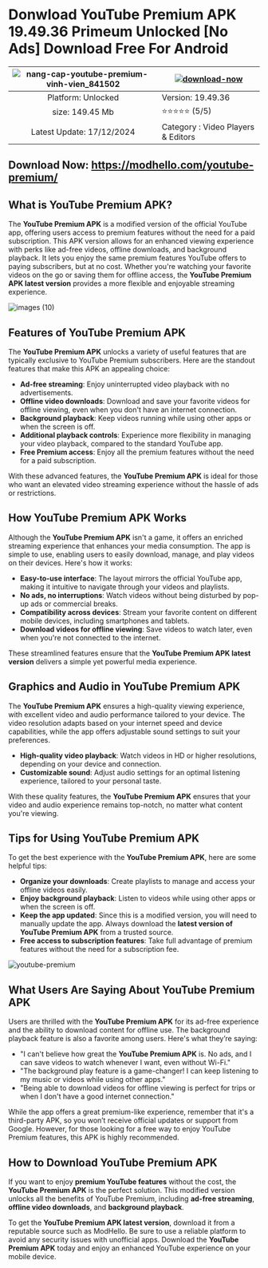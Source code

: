 
# Donwload YouTube Premium APK 19.49.36 Primeum Unlocked [No Ads] Download Free For Android

| ![nang-cap-youtube-premium-vinh-vien_841502](https://github.com/user-attachments/assets/ad8a13f9-bb43-4555-8607-ddeba0d39073) | [![download-now](https://github.com/user-attachments/assets/22657e67-9d2d-46af-a41a-5d365d2ddc1f)](https://modhello.com/youtube-premium/)  |
|:-------------------------------------------------:|-----------------------|
| Platform: Unlocked                      | Version: 19.49.36    |
| size: 149.45 Mb                                | ⭐️⭐️⭐️⭐️⭐️ (5/5) |
| Latest Update: 17/12/2024                      | Category : Video Players & Editors |

## Download Now: https://modhello.com/youtube-premium/

## What is YouTube Premium APK?

The **YouTube Premium APK** is a modified version of the official YouTube app, offering users access to premium features without the need for a paid subscription. This APK version allows for an enhanced viewing experience with perks like ad-free videos, offline downloads, and background playback. It lets you enjoy the same premium features YouTube offers to paying subscribers, but at no cost. Whether you're watching your favorite videos on the go or saving them for offline access, the **YouTube Premium APK latest version** provides a more flexible and enjoyable streaming experience.

![images (10)](https://github.com/user-attachments/assets/f1fc1663-7420-4cb3-83fa-bc494f5fbf62)


## Features of YouTube Premium APK

The **YouTube Premium APK** unlocks a variety of useful features that are typically exclusive to YouTube Premium subscribers. Here are the standout features that make this APK an appealing choice:

- **Ad-free streaming**: Enjoy uninterrupted video playback with no advertisements.
- **Offline video downloads**: Download and save your favorite videos for offline viewing, even when you don't have an internet connection.
- **Background playback**: Keep videos running while using other apps or when the screen is off.
- **Additional playback controls**: Experience more flexibility in managing your video playback, compared to the standard YouTube app.
- **Free Premium access**: Enjoy all the premium features without the need for a paid subscription.

With these advanced features, the **YouTube Premium APK** is ideal for those who want an elevated video streaming experience without the hassle of ads or restrictions.

## How YouTube Premium APK Works

Although the **YouTube Premium APK** isn't a game, it offers an enriched streaming experience that enhances your media consumption. The app is simple to use, enabling users to easily download, manage, and play videos on their devices. Here's how it works:

- **Easy-to-use interface**: The layout mirrors the official YouTube app, making it intuitive to navigate through your videos and playlists.
- **No ads, no interruptions**: Watch videos without being disturbed by pop-up ads or commercial breaks.
- **Compatibility across devices**: Stream your favorite content on different mobile devices, including smartphones and tablets.
- **Download videos for offline viewing**: Save videos to watch later, even when you're not connected to the internet.

These streamlined features ensure that the **YouTube Premium APK latest version** delivers a simple yet powerful media experience.

## Graphics and Audio in YouTube Premium APK

The **YouTube Premium APK** ensures a high-quality viewing experience, with excellent video and audio performance tailored to your device. The video resolution adapts based on your internet speed and device capabilities, while the app offers adjustable sound settings to suit your preferences.

- **High-quality video playback**: Watch videos in HD or higher resolutions, depending on your device and connection.
- **Customizable sound**: Adjust audio settings for an optimal listening experience, tailored to your personal taste.

With these quality features, the **YouTube Premium APK** ensures that your video and audio experience remains top-notch, no matter what content you're viewing.

## Tips for Using YouTube Premium APK

To get the best experience with the **YouTube Premium APK**, here are some helpful tips:

- **Organize your downloads**: Create playlists to manage and access your offline videos easily.
- **Enjoy background playback**: Listen to videos while using other apps or when the screen is off.
- **Keep the app updated**: Since this is a modified version, you will need to manually update the app. Always download the **latest version of YouTube Premium APK** from a trusted source.
- **Free access to subscription features**: Take full advantage of premium features without the need for a subscription fee.

![youtube-premium](https://github.com/user-attachments/assets/95ee0677-f6fb-4f64-8b01-104a940c2088)


## What Users Are Saying About YouTube Premium APK

Users are thrilled with the **YouTube Premium APK** for its ad-free experience and the ability to download content for offline use. The background playback feature is also a favorite among users. Here's what they’re saying:

- "I can't believe how great the **YouTube Premium APK** is. No ads, and I can save videos to watch whenever I want, even without Wi-Fi."
- "The background play feature is a game-changer! I can keep listening to my music or videos while using other apps."
- "Being able to download videos for offline viewing is perfect for trips or when I don't have a good internet connection."

While the app offers a great premium-like experience, remember that it's a third-party APK, so you won’t receive official updates or support from Google. However, for those looking for a free way to enjoy YouTube Premium features, this APK is highly recommended.

## How to Download YouTube Premium APK

If you want to enjoy **premium YouTube features** without the cost, the **YouTube Premium APK** is the perfect solution. This modified version unlocks all the benefits of YouTube Premium, including **ad-free streaming**, **offline video downloads**, and **background playback**.

To get the **YouTube Premium APK latest version**, download it from a reputable source such as ModHello. Be sure to use a reliable platform to avoid any security issues with unofficial apps. Download the **YouTube Premium APK** today and enjoy an enhanced YouTube experience on your mobile device.

